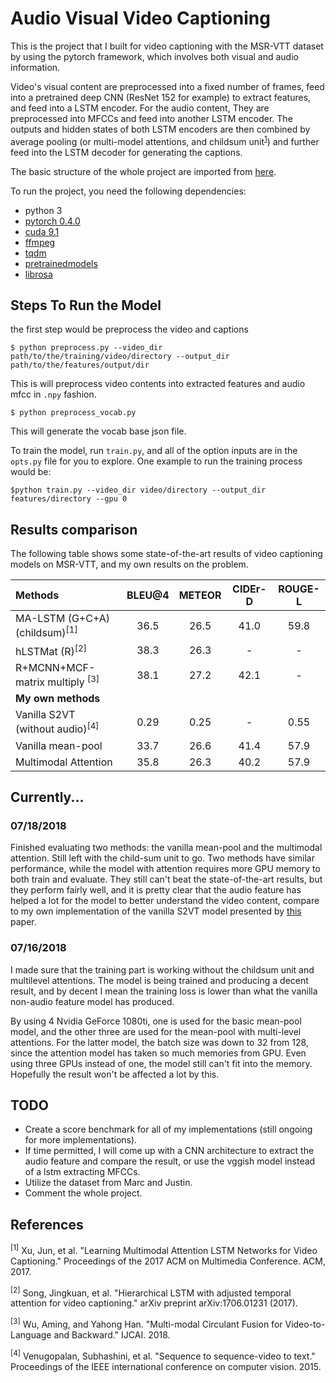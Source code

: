 # Audio Visual Video Captioning

This is the project that I built for video captioning with the MSR-VTT dataset by using the pytorch framework, which involves both visual and audio information.

Video's visual content are preprocessed into a fixed number of frames, feed into a pretrained deep CNN (ResNet 152 for example) to extract features, and feed into a LSTM encoder. For the audio content, They are preprocessed into MFCCs and feed into another LSTM encoder. The outputs and hidden states of both LSTM encoders are then combined by average pooling (or multi-model attentions, and childsum unit<sup>[1](https://www.microsoft.com/en-us/research/wp-content/uploads/2017/11/coi110-xuA.pdf)</sup>) and further feed into the LSTM decoder for generating the captions.

The basic structure of the whole project are imported from [here](https://github.com/xiadingZ/video-caption.pytorch). 

To run the project, you need the following dependencies:

- python 3
- [pytorch 0.4.0](https://pytorch.org/)
- [cuda 9.1](https://developer.nvidia.com/cuda-91-download-archive)
- [ffmpeg](https://www.ffmpeg.org/)
- [tqdm](https://tqdm.github.io/)
- [pretrainedmodels](https://github.com/Cadene/pretrained-models.pytorch)
- [librosa](https://github.com/librosa/librosa)

## Steps To Run the Model

the first step would be preprocess the video and captions

`$ python preprocess.py --video_dir path/to/the/training/video/directory --output_dir path/to/the/features/output/dir`

This is will preprocess video contents into extracted features and audio mfcc in `.npy` fashion.

`$ python preprocess_vocab.py`

This will generate the vocab base json file.

To train the model, run `train.py`, and all of the option inputs are in the `opts.py` file for you to explore. One example to run the training process would be:

`$python train.py --video_dir video/directory --output_dir features/directory --gpu 0`

## Results comparison

The following table shows some state-of-the-art results of video captioning models on MSR-VTT, and my own results on the problem.

| Methods                 | BLEU@4 | METEOR | CIDEr-D | ROUGE-L|
|:------------------------|:------:|:------:|:-----:|:------:|
|MA-LSTM (G+C+A)(childsum)<sup>[1]</sup>|36.5|26.5 |41.0|59.8|
|hLSTMat (R)<sup>[2]</sup>|38.3|26.3|-|-|
|R+MCNN+MCF-matrix multiply <sup>[3]</sup>|38.1|27.2|42.1|-|
|**My own methods**           |  |  |  |
|Vanilla S2VT (without audio)<sup>[4]</sup>|0.29|0.25|-|0.55|
|Vanilla mean-pool|33.7|26.6|41.4|57.9|
|Multimodal Attention|35.8|26.3|40.2|57.9|

## Currently...

### 07/18/2018
Finished evaluating two methods: the vanilla mean-pool and the multimodal attention. Still left with the child-sum unit to go. Two methods have similar performance, while the model with attention requires more GPU memory to both train and evaluate. They still can't beat the state-of-the-art results, but they perform fairly well, and it is pretty clear that the audio feature has helped a lot for the model to better understand the video content, compare to my own implementation of the vanilla S2VT model presented by [this](https://arxiv.org/pdf/1505.00487.pdf) paper. 

### 07/16/2018
I made sure that the training part is working without the childsum unit and multilevel attentions. The model is being trained and producing a decent result, and by decent I mean the training loss is lower than what the vanilla non-audio feature model has produced. 

By using 4 Nvidia GeForce 1080ti, one is used for the basic mean-pool model, and the other three are used for the mean-pool with multi-level attentions. For the latter model, the batch size was down to 32 from 128, since the attention model has taken so much memories from GPU. Even using three GPUs instead of one, the model still can't fit into the memory. Hopefully the result won't be affected a lot by this.


## TODO
- Create a score benchmark for all of my implementations (still ongoing for more implementations).
- If time permitted, I will come up with a CNN architecture to extract the audio feature and compare the result, or use the vggish model instead of a lstm extracting MFCCs. 
- Utilize the dataset from Marc and Justin.
- Comment the whole project.


## References

<sup>[1]</sup> Xu, Jun, et al. "Learning Multimodal Attention LSTM Networks for Video Captioning." Proceedings of the 2017 ACM on Multimedia Conference. ACM, 2017.

<sup>[2]</sup> Song, Jingkuan, et al. "Hierarchical LSTM with adjusted temporal attention for video captioning." arXiv preprint arXiv:1706.01231 (2017).

<sup>[3]</sup> Wu, Aming, and Yahong Han. "Multi-modal Circulant Fusion for Video-to-Language and Backward." IJCAI. 2018.

<sup>[4]</sup> Venugopalan, Subhashini, et al. "Sequence to sequence-video to text." Proceedings of the IEEE international conference on computer vision. 2015.